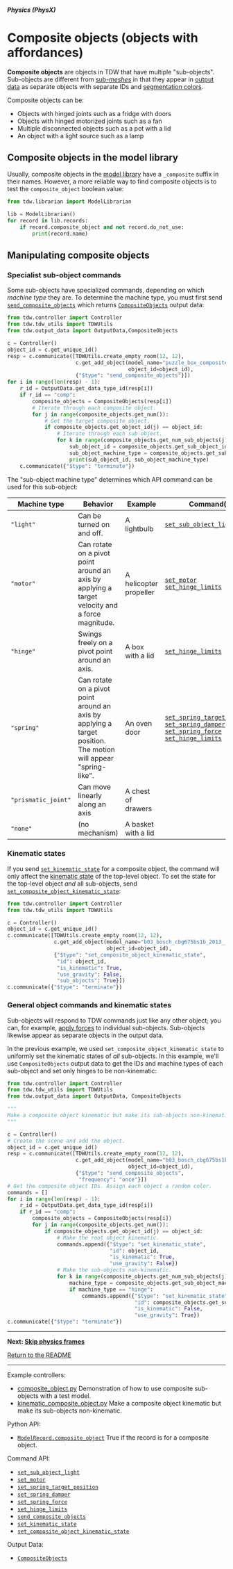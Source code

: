##### Physics (PhysX)

# Composite objects (objects with affordances)

**Composite objects** are objects in TDW that have multiple "sub-objects". Sub-objects are different from [sub-*meshes*](../objects_and_scenes/materials_textures_colors.md) in that they appear in [output data](../core_concepts/output_data.md) as separate objects with separate IDs and [segmentation colors](../visual_perception/id.md).

Composite objects can be:

- Objects with hinged joints such as a fridge with doors
- Objects with hinged motorized joints such as a fan
- Multiple disconnected objects such as a pot with a lid 
- An object with a light source such as a lamp

## Composite objects in the model library

Usually, composite objects in the [model library](../core_concepts/objects.md) have a `_composite` suffix in their names. However, a more reliable way to find composite objects is to test the `composite_object` boolean value:

```python
from tdw.librarian import ModelLibrarian

lib = ModelLibrarian()
for record in lib.records:
    if record.composite_object and not record.do_not_use:
        print(record.name)
```

## Manipulating composite objects

### Specialist sub-object commands

Some sub-objects have specialized commands, depending on which *machine type* they are. To determine the machine type, you must first send [`send_composite_objects`](../../api/command_api.md#send_composite_objects) which returns [`CompositeObjects`](../../api/output_data.md#CompositeObjects) output data:

```python
from tdw.controller import Controller
from tdw.tdw_utils import TDWUtils
from tdw.output_data import OutputData,CompositeObjects

c = Controller()
object_id = c.get_unique_id()
resp = c.communicate([TDWUtils.create_empty_room(12, 12),
                      c.get_add_object(model_name="puzzle_box_composite",
                                       object_id=object_id),
                      {"$type": "send_composite_objects"}])
for i in range(len(resp) - 1):
    r_id = OutputData.get_data_type_id(resp[i])
    if r_id == "comp":
        composite_objects = CompositeObjects(resp[i])
        # Iterate through each composite object.
        for j in range(composite_objects.get_num()):
            # Get the target composite object.
            if composite_objects.get_object_id(j) == object_id:
                # Iterate through each sub-object.
                for k in range(composite_objects.get_num_sub_objects(j)):
                    sub_object_id = composite_objects.get_sub_object_id(j, k)
                    sub_object_machine_type = composite_objects.get_sub_object_machine_type(j, k)
                    print(sub_object_id, sub_object_machine_type)
    c.communicate({"$type": "terminate"})
```

The "sub-object machine type" determines which API command can be used for this sub-object:

| Machine type        | Behavior                                                     | Example                | Command(s)                                                   |
| ------------------- | ------------------------------------------------------------ | ---------------------- | ------------------------------------------------------------ |
| `"light"`           | Can be turned on and off.                                    | A lightbulb            | [`set_sub_object_light`](../../api/command_api.md#set_sub_object_light) |
| `"motor"`           | Can rotate on a pivot point around an axis by applying a target velocity and a force magnitude. | A helicopter propeller | [`set_motor`](../../api/command_api.md#set_motor)<br>[`set_hinge_limits`](../../api/command_api.md#set_hinge_limits) |
| `"hinge"`           | Swings freely on a pivot point around an axis.               | A box with a lid       | [`set_hinge_limits`](../../api/command_api.md#set_hinge_limits) |
| `"spring"`          | Can rotate on a pivot point around an axis by applying a target position. The motion will appear "spring-like". | An oven door           | [`set_spring_target_position`](../../api/command_api.md#set_spring_target_position)<br>[`set_spring_damper`](../../api/command_api.md#set_spring_damper)<br>[`set_spring_force`](../../api/command_api.md#set_spring_force)<br>[`set_hinge_limits`](../../api/command_api.md#set_hinge_limits) |
| `"prismatic_joint"` | Can move linearly along an axis                              | A chest of drawers     |                                                              |
| `"none"`            | (no mechanism)                                               | A basket with a lid    |                                                              |

### Kinematic states

If you send [`set_kinematic_state`](../../api/command_api.md#set_kinematic_state) for a composite object, the command will only affect the [kinematic state](physics_objects.md) of the top-level object. To set the state for the top-level object *and* all sub-objects, send  [`set_composite_object_kinematic_state`](../../api/command_api.md#set_composite_object_kinematic_state):

```python
from tdw.controller import Controller
from tdw.tdw_utils import TDWUtils

c = Controller()
object_id = c.get_unique_id()
c.communicate([TDWUtils.create_empty_room(12, 12),
               c.get_add_object(model_name="b03_bosch_cbg675bs1b_2013__vray_composite",
                                object_id=object_id),
               {"$type": "set_composite_object_kinematic_state",
                "id": object_id,
                "is_kinematic": True,
                "use_gravity": False,
                "sub_objects": True}])
c.communicate({"$type": "terminate"})
```

### General object commands and kinematic states

Sub-objects will respond to TDW commands just like any other object; you can, for example, [apply forces](forces.md) to individual sub-objects. Sub-objects likewise appear as separate objects in the output data.

In the previous example, we used `set_composite_object_kinematic_state` to uniformly set the kinematic states of *all* sub-objects. In this example, we'll use `CompositeObjects` output data to get the IDs and machine types of each sub-object and set only hinges to be non-kinematic:

```python
from tdw.controller import Controller
from tdw.tdw_utils import TDWUtils
from tdw.output_data import OutputData, CompositeObjects

"""
Make a composite object kinematic but make its sub-objects non-kinematic.
"""

c = Controller()
# Create the scene and add the object.
object_id = c.get_unique_id()
resp = c.communicate([TDWUtils.create_empty_room(12, 12),
                      c.get_add_object(model_name="b03_bosch_cbg675bs1b_2013__vray_composite",
                                       object_id=object_id),
                      {"$type": "send_composite_objects",
                       "frequency": "once"}])
# Get the composite object IDs. Assign each object a random color.
commands = []
for i in range(len(resp) - 1):
    r_id = OutputData.get_data_type_id(resp[i])
    if r_id == "comp":
        composite_objects = CompositeObjects(resp[i])
        for j in range(composite_objects.get_num()):
            if composite_objects.get_object_id(j) == object_id:
                # Make the root object kinematic.
                commands.append({"$type": "set_kinematic_state",
                                 "id": object_id,
                                 "is_kinematic": True,
                                 "use_gravity": False})
                # Make the sub-objects non-kinematic.
                for k in range(composite_objects.get_num_sub_objects(j)):
                    machine_type = composite_objects.get_sub_object_machine_type(i, k)
                    if machine_type == "hinge":
                        commands.append({"$type": "set_kinematic_state",
                                         "id": composite_objects.get_sub_object_id(j, k),
                                         "is_kinematic": False,
                                         "use_gravity": True})
c.communicate({"$type": "terminate"})

```

***

**Next: [Skip physics frames](step_physics.md)**

[Return to the README](../../../README.md)

***

Example controllers:

- [composite_object.py](https://github.com/threedworld-mit/tdw/blob/master/Python/example_controllers/physx/composite_object.py) Demonstration of how to use composite sub-objects with a test model.
- [kinematic_composite_object.py](https://github.com/threedworld-mit/tdw/blob/master/Python/example_controllers/physx/kinematic_composite_object.py) Make a composite object kinematic but make its sub-objects non-kinematic.

Python API:

- [`ModelRecord.composite_object`](../../python/librarian/model_librarian.md) True if the record is for a composite object.

Command API:

- [`set_sub_object_light`](../../api/command_api.md#set_sub_object_light)
- [`set_motor`](../../api/command_api.md#set_motor)
- [`set_spring_target_position`](../../api/command_api.md#set_spring_target_position)
- [`set_spring_damper`](../../api/command_api.md#set_spring_damper)
- [`set_spring_force`](../../api/command_api.md#set_spring_force) 
- [`set_hinge_limits`](../../api/command_api.md#set_hinge_limits)
- [`send_composite_objects`](../../api/command_api.md#send_composite_objects)
- [`set_kinematic_state`](../../api/command_api.md#set_kinematic_state)
- [`set_composite_object_kinematic_state`](../../api/command_api.md#set_composite_object_kinematic_state)

Output Data:

- [`CompositeObjects`](../../api/output_data.md#CompositeObjects) 